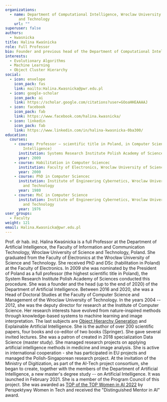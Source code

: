 ```yaml
---
organizations:
  - name: Department of Computational Intelligence, Wroclaw University of Science
      and Technology
    url: ""
superuser: false
authors:
  - kwasnicka
title: Halina Kwaśnicka
role: Full Professor
bio: Founder and previous head of the Department of Computational Intelligence
interests:
  - Evolutionary Algorithms
  - Machine Learning
  - Object Cluster Hierarchy
social:
  - icon: envelope
    icon_pack: fas
    link: mailto:Halina.Kwasnicka@pwr.edu.pl
  - icon: google-scholar
    icon_pack: ai
    link: https://scholar.google.com/citations?user=GOoaHHEAAAAJ
  - icon: facebook
    icon_pack: fab
    link: https://www.facebook.com/halina.kwasnicka/
  - icon: linkedin
    icon_pack: fab
    link: https://www.linkedin.com/in/halina-kwasnicka-0ba300/
education:
  courses:
    - course: Professor – scientific title in Poland, in Computer Science (Artificial
        Intelligence)
      institution: Systems Research Institute Polish Academy of Sciences
      year: 2009
    - course: Habilitation in Computer Sciencec
      institution: Faculty of Electronics, Wroclaw University of Science and Technology
      year: 2000
    - course: PhD in Computer Sciencec
      institution: Institute of Engineering Cybernetics, Wroclaw University of Science
        and Technology
      year: 1980
    - course: MsC in Computer Science
      institution: Institute of Engineering Cybernetics, Wroclaw University of Science
        and Technology
      year: 1976
user_groups:
  - Faculty
weight: 121
email: Halina.Kwasnicka@pwr.edu.pl
---
```

Prof. dr hab. inż. Halina Kwaśnicka is a full Professor at the Department of Artificial Intelligence, the Faculty of Information and Communication Technology, Wroclaw University of Science and Technology, Poland. She graduated from the Faculty of Electronics at the Wrocław University of Science and Technology. She received PhD and DSc (habilitation in Poland) at the Faculty of Electronics. In 2009 she was nominated by the President of Poland as a full professor (the highest scientific title in Poland), the System Research Institute Polish Academy of Sciences conducted this procedure.
She was a founder and the head (up to the end of 2020) of the Department of Artificial Intelligence. Between 2016 and 2020, she was a Head of Doctoral Studies at the Faculty of Computer Science and Management of the Wroclaw University of Technology. In the years 2004 -- 2012, she was the deputy director for research at the Institute of Computer Science. 
Her research interests have evolved from nature-inspired methods through knowledge-based systems to machine learning and image interpretation. The last subjects are [Object Hierarchy Generation](https://doi.org/10.1016/j.ins.2020.12.020) and Explainable Artificial Intelligence. She is the author of over 200 scientific papers, four books and co-editor of two books (Springer). She gave several invited lectures. She was a patron of created in 2018 specialization Data Science (master study). 
She managed research projects on applying artificial intelligence methods in medicine and image analysis. She is active in international cooperation - she has participated in EU projects and managed the Polish-Singaporean research project. At the invitation of the Ministry of Digitization, as part of the AI-Tech project consortium, she began to create, together with the members of the Department of Artificial Intelligence, a new master's degree study -- on Artificial Intelligence. It was launched in February 2021. She is a member of the Program Council of this project. She was awarded as [TOP of the TOP Women in AI 2022](https://www.linkedin.com/feed/update/urn%3Ali%3Aactivity%3A6940731034338521088/) by Perspektywy Women in Tech and received the "Distinguished Mentor in AI" award.